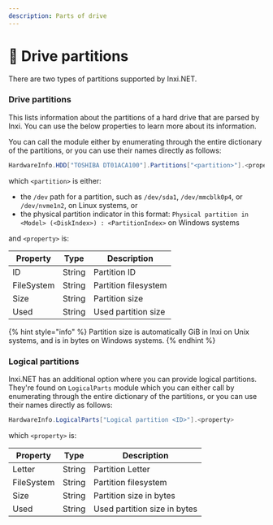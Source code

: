 ```yaml
---
description: Parts of drive
---
```


# 🍕 Drive partitions

There are two types of partitions supported by Inxi.NET.

### Drive partitions

This lists information about the partitions of a hard drive that are parsed by Inxi. You can use the below properties to learn more about its information.

You can call the module either by enumerating through the entire dictionary of the partitions, or you can use their names directly as follows:

```csharp
HardwareInfo.HDD["TOSHIBA DT01ACA100"].Partitions["<partition>"].<property>
```

which `<partition>` is either:

* the `/dev` path for a partition, such as `/dev/sda1`, `/dev/mmcblk0p4`, or `/dev/nvme1n2`, on Linux systems, or
* the physical partition indicator in this format: `Physical partition in <Model> (<DiskIndex>) : <PartitionIndex>` on Windows systems

and `<property>` is:

| Property   | Type   | Description          |
| ---------- | ------ | -------------------- |
| ID         | String | Partition ID         |
| FileSystem | String | Partition filesystem |
| Size       | String | Partition size       |
| Used       | String | Used partition size  |

{% hint style="info" %}
Partition size is automatically GiB in Inxi on Unix systems, and is in bytes on Windows systems.
{% endhint %}

### Logical partitions

Inxi.NET has an additional option where you can provide logical partitions. They're found on `LogicalParts` module which you can either call by enumerating through the entire dictionary of the partitions, or you can use their names directly as follows:

```csharp
HardwareInfo.LogicalParts["Logical partition <ID>"].<property>
```

which `<property>` is:

| Property   | Type   | Description                  |
| ---------- | ------ | ---------------------------- |
| Letter     | String | Partition Letter             |
| FileSystem | String | Partition filesystem         |
| Size       | String | Partition size in bytes      |
| Used       | String | Used partition size in bytes |

